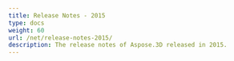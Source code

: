 ```yaml
---
title: Release Notes - 2015
type: docs
weight: 60
url: /net/release-notes-2015/
description: The release notes of Aspose.3D released in 2015.
---
```


